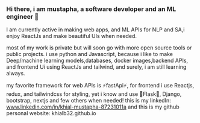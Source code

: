 ### Hi there, i am mustapha, a software developer and an ML engineer 👋

I am currently  active in making web apps, and ML APIs for NLP and SA,i enjoy ReactJs and make beautiful UIs when needed.

most of my work is private but will soon go with more open source tools or public projects.
i use python and Javascript, because i like to make Deep/machine learning models,databases, docker images,backend APIs, and frontend Ui using ReactJs and tailwind, and surely, i am still learning always.

my favorite framework for web APIs is ⚡fastApi⚡, for frontend i use Reactjs, redux, and tailwindcss for styling, yet i know and use 🌱Flask🌱, Django, bootstrap, nextjs and few others when needed!
this is my linkedIn:
www.linkedin.com/in/khial-mustapha-87231011a
and this is my github personal website:
khialb32.github.io
<!--
**khialb32/khialb32** is a ✨ _special_ ✨ repository because its `README.md` (this file) appears on your GitHub profile.

Here are some ideas to get you started:

- 🔭 I’m currently working on ...
- 🌱 I’m currently learning ...
- 👯 I’m looking to collaborate on ...
- 🤔 I’m looking for help with ...
- 💬 Ask me about ...
- 📫 How to reach me: ...
- 😄 Pronouns: ...
- ⚡ Fun fact: ...
-->
